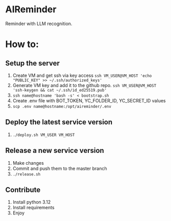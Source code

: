 # AIReminder
Reminder with LLM recognition.

# How to:
## Setup the server
1. Create VM and get ssh via key access `ssh VM_USER@VM_HOST 'echo "PUBLIC_KEY" >> ~/.ssh/authorized_keys'`
2. Generate VM key and add it to the github repo. `ssh VM_USER@VM_HOST 'ssh-keygen && cat ~/.ssh/id_ed25519.pub'`
3. `ssh name@hostname 'bash -s' < bootstrap.sh`
3. Create .env file with BOT_TOKEN, YC_FOLDER_ID, YC_SECRET_ID values
5. `scp .env name@hostname:/opt/aireminder/.env`
## Deploy the latest service version
1. `./deploy.sh VM_USER VM_HOST`
## Release a new service version
1. Make changes
2. Commit and push them to the master branch
3. `./release.sh`
## Contribute
1. Install python 3.12
2. Install requirements
3. Enjoy